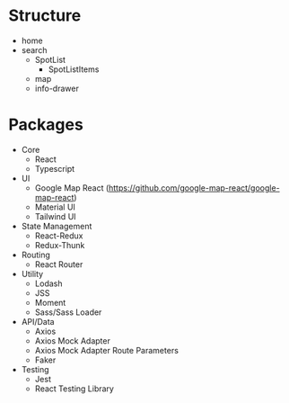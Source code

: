 # Structure
- home
- search
    - SpotList
        - SpotListItems
    - map
    - info-drawer
    
# Packages
- Core
    - React
    - Typescript
- UI
    - Google Map React (https://github.com/google-map-react/google-map-react)
    - Material UI
    - Tailwind UI
- State Management
    - React-Redux
    - Redux-Thunk
- Routing
    - React Router
- Utility
    - Lodash
    - JSS
    - Moment
    - Sass/Sass Loader
- API/Data
    - Axios
    - Axios Mock Adapter
    - Axios Mock Adapter Route Parameters
    - Faker
- Testing
    - Jest
    - React Testing Library
